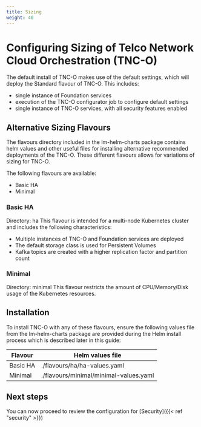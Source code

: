 ```yaml
---
title: Sizing
weight: 40
---
```


# Configuring Sizing of Telco Network Cloud Orchestration (TNC-O)

The default install of TNC-O makes use of the default settings, which will deploy the Standard flavour of TNC-O. This includes:

* single instance of Foundation services
* execution of the TNC-O configurator job to configure default settings
* single instance of TNC-O services, with all security features enabled

## Alternative Sizing Flavours
The flavours directory included in the lm-helm-charts package contains helm values and other useful files for installing alternative recommended deployments of the TNC-O. These different flavours allows for variations of sizing for TNC-O.

The following flavours are available:

* Basic HA
* Minimal

### Basic HA
Directory: ha
This flavour is intended for a multi-node Kubernetes cluster and includes the following characteristics:

* Multiple instances of TNC-O and Foundation services are deployed
* The default storage class is used for Persistent Volumes
* Kafka topics are created with a higher replication factor and partition count

### Minimal
Directory: minimal
This flavour restricts the amount of CPU/Memory/Disk usage of the Kubernetes resources.

## Installation
To install TNC-O with any of these flavours, ensure the following values file from the lm-helm-charts package are provided during the Helm install process which is described later in this guide:

Flavour | Helm values file
--------|------------
Basic HA | ./flavours/ha/ha-values.yaml
Minimal | ./flavours/minimal/minimal-values.yaml

## Next steps
You can now proceed to review the configuration for [Security]({{< ref "security" >}})